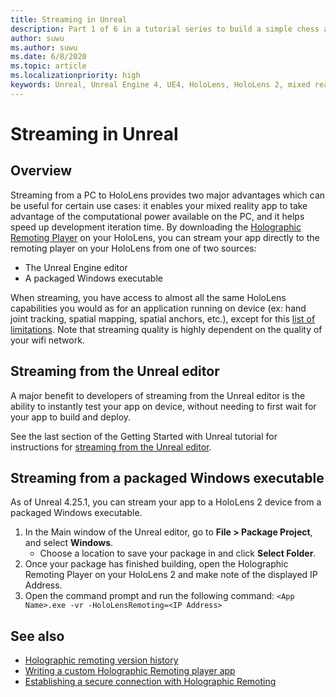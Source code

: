 ```yaml
---
title: Streaming in Unreal
description: Part 1 of 6 in a tutorial series to build a simple chess app using Unreal Engine 4 and the Mixed Reality Toolkit UX Tools plugin
author: suwu
ms.author: suwu
ms.date: 6/8/2020
ms.topic: article
ms.localizationpriority: high
keywords: Unreal, Unreal Engine 4, UE4, HoloLens, HoloLens 2, mixed reality, streaming, PC, holographic app remoting, holographic remoting player, documentation
---
```


# Streaming in Unreal

## Overview
Streaming from a PC to HoloLens provides two major advantages which can be useful for certain use cases: it enables your mixed reality app to take advantage of the computational power available on the PC, and it helps speed up development iteration time. By downloading the [Holographic Remoting Player](holographic-remoting-player.md) on your HoloLens, you can stream your app directly to the remoting player on your HoloLens from one of two sources:

* The Unreal Engine editor
* A packaged Windows executable 

When streaming, you have access to almost all the same HoloLens capabilities you would as for an application running on device (ex: hand joint tracking, spatial mapping, spatial anchors, etc.), except for this [list of limitations](holographic-remoting-troubleshooting.md). Note that streaming quality is highly dependent on the quality of your wifi network.

## Streaming from the Unreal editor

A major benefit to developers of streaming from the Unreal editor is the ability to instantly test your app on device, without needing to first wait for your app to build and deploy.

See the last section of the Getting Started with Unreal tutorial for instructions for 
[streaming from the Unreal editor](unreal-uxt-ch6.md#device-only-streaming).

## Streaming from a packaged Windows executable

As of Unreal 4.25.1, you can stream your app to a HoloLens 2 device from a packaged Windows executable. 

1. In the Main window of the Unreal editor, go to **File > Package Project**, and select **Windows**. 
    * Choose a location to save your package in and click **Select Folder**.
2. Once your package has finished building, open the Holographic Remoting Player on your HoloLens 2 and make note of the displayed IP Address. 
3. Open the command prompt and run the following command: 
```<App Name>.exe -vr -HoloLensRemoting=<IP Address>```

## See also
* [Holographic remoting version history](holographic-remoting-version-history.md)
* [Writing a custom Holographic Remoting player app](holographic-remoting-create-player.md)
* [Establishing a secure connection with Holographic Remoting](holographic-remoting-secure-connection.md)
